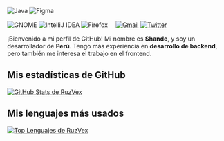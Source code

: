 <p>
  <img alt="Java" src="https://img.shields.io/badge/java-%23ED8B00.svg?style=flat&logo=oracle&logoColor=white" >
  <img alt="Figma" src="https://img.shields.io/badge/figma-%23F24E1E.svg?style=flat&logo=figma&logoColor=white" >
</p>
<p>
  <img alt="GNOME" src="https://img.shields.io/badge/GNOME-4A86CF?style=flat&logo=GNOME&logoColor=white" >
  <img alt="IntelliJ IDEA" src="https://img.shields.io/badge/IntelliJIDEA-000000.svg?style=flat&logo=intellij-idea&logoColor=white">
  <img alt="Firefox" src="https://img.shields.io/badge/Firefox-FF7139?style=flat&logo=Firefox-Browser&logoColor=white">　
  <a href="mailto:soporte@daysuke.dev"><img alt="Gmail" src="https://img.shields.io/badge/Shande-D14836?style=flat&logo=gmail&logoColor=white"></a>
  <a href="https://twitter.com/NULL"><img alt="Twitter" src="https://img.shields.io/badge/Shande-%231DA1F2.svg?style=flat&logo=Twitter&logoColor=white"></a>
</p>

¡Bienvenido a mi perfil de GitHub! Mi nombre es **Shande**, y soy un desarrollador de **Perú**. Tengo más experiencia en **desarrollo de backend**, pero también me interesa el trabajo en el frontend. 
<!--
![shande](https://user-images.githubusercontent.com/28309837/236696167-c77140ab-5900-4e49-b1ec-152c8092cd75.png)

I'm currently being employed at **Volkswagen Group Services Barcelona** as a **Java developer**.
**Frequential/frequential** is a ✨ _special_ ✨ repository because its `README.md` (this file) appears on your GitHub profile.

Here are some ideas to get you started:

- 🔭 I’m currently working on ...
- 🌱 I’m currently learning ...
- 👯 I’m looking to collaborate on ...
- 🤔 I’m looking for help with ...
- 💬 Ask me about ...
- 📫 How to reach me: ... 
- ⚡ Fun fact: ...
-->
## Mis estadísticas de GitHub
[![GitHub Stats de RuzVex](https://github-readme-stats.vercel.app/api?username=RuzVex&show_icons=true&theme=radical)](https://github.com/anuraghazra/github-readme-stats)

## Mis lenguajes más usados
[![Top Lenguajes de RuzVex](https://github-readme-stats.vercel.app/api/top-langs/?username=RuzVex&layout=compact)](https://github.com/anuraghazra/github-readme-stats)
